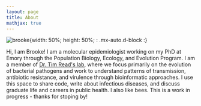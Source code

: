 ```yaml
---
layout: page
title: About
mathjax: true
---
```


![brooke](https://bmtalbot.github.io/assets/img/brooke_pump.png){width:  50%; height:  50%; : .mx-auto.d-block :}

Hi, I am Brooke! I am a molecular epidemiologist working on my PhD at Emory through the Population Biology, Ecology, and Evolution Program. I am a member of [Dr. Tim Read's lab](https://emergent.emory.edu/), where we focus primarily on the evolution of bacterial pathogens and work to understand patterns of transmission, antibiotic resistance, and virulence through bioinformatic approaches. I use this space to share code, write about infectious diseases, and discuss graduate life and careers in public health. I also like bees. This is a work in progress - thanks for stoping by!
